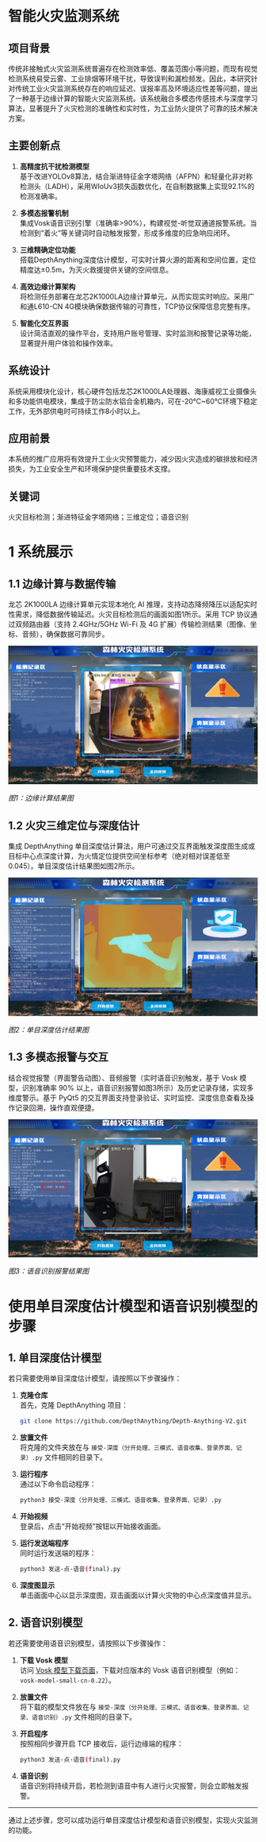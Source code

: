 # 智能火灾监测系统

## 项目背景

传统非接触式火灾监测系统普遍存在检测效率低、覆盖范围小等问题，而现有视觉检测系统易受云雾、工业排烟等环境干扰，导致误判和漏检频发。因此，本研究针对传统工业火灾监测系统存在的响应延迟、误报率高及环境适应性差等问题，提出了一种基于边缘计算的智能火灾监测系统。该系统融合多模态传感技术与深度学习算法，显著提升了火灾检测的准确性和实时性，为工业防火提供了可靠的技术解决方案。

## 主要创新点

1. **高精度抗干扰检测模型**  
   基于改进YOLOv8算法，结合渐进特征金字塔网络（AFPN）和轻量化非对称检测头（LADH），采用WIoUv3损失函数优化，在自制数据集上实现92.1%的检测准确率。

2. **多模态报警机制**  
   集成Vosk语音识别引擎（准确率>90%），构建视觉-听觉双通道报警系统。当检测到“着火”等关键词时自动触发报警，形成多维度的应急响应闭环。

3. **三维精确定位功能**  
   搭载DepthAnything深度估计模型，可实时计算火源的距离和空间位置，定位精度达±0.5m，为灭火救援提供关键的空间信息。

4. **高效边缘计算架构**  
   将检测任务部署在龙芯2K1000LA边缘计算单元，从而实现实时响应。采用广和通L610-CN 4G模块确保数据传输的可靠性，TCP协议保障信息完整有序。

5. **智能化交互界面**  
   设计简洁直观的操作平台，支持用户账号管理、实时监测和报警记录等功能，显著提升用户体验和操作效率。

## 系统设计

系统采用模块化设计，核心硬件包括龙芯2K1000LA处理器、海康威视工业摄像头和多功能供电模块，集成于防尘防水铝合金机箱内，可在-20℃~60℃环境下稳定工作，无外部供电时可持续工作8小时以上。

## 应用前景

本系统的推广应用将有效提升工业火灾预警能力，减少因火灾造成的碳排放和经济损失，为工业安全生产和环境保护提供重要技术支撑。

## 关键词

火灾目标检测；渐进特征金字塔网络；三维定位；语音识别


# 1 系统展示

## 1.1 边缘计算与数据传输

龙芯 2K1000LA 边缘计算单元实现本地化 AI 推理，支持动态降频降压以适配实时性需求，降低数据传输延迟。火灾目标检测后的画面如图1所示。采用 TCP 协议通过双频路由器（支持 2.4GHz/5GHz Wi-Fi 及 4G 扩展）传输检测结果（图像、坐标、音频），确保数据可靠同步。

![边缘计算结果图](火灾检测.png)

*图1：边缘计算结果图*

## 1.2 火灾三维定位与深度估计

集成 DepthAnything 单目深度估计算法，用户可通过交互界面触发深度图生成或目标中心点深度计算，为火情定位提供空间坐标参考（绝对相对误差低至 0.045）。单目深度估计结果图如图2所示。

![单目深度估计结果图](单目视觉估计图.png)

*图2：单目深度估计结果图*

## 1.3 多模态报警与交互

结合视觉报警（界面警告动图）、音频报警（实时语音识别触发，基于 Vosk 模型，识别准确率 90% 以上，语音识别报警如图3所示）及历史记录存储，实现多维度警示。基于 PyQt5 的交互界面支持登录验证、实时监控、深度信息查看及操作记录回溯，操作直观便捷。

![语音识别报警结果图](语音报警.png)

*图3：语音识别报警结果图*





# 使用单目深度估计模型和语音识别模型的步骤

## 1. 单目深度估计模型

若只需要使用单目深度估计模型，请按照以下步骤操作：

1. **克隆仓库**  
   首先，克隆 DepthAnything 项目：

   ```bash
   git clone https://github.com/DepthAnything/Depth-Anything-V2.git
   ```

2. **放置文件**  
   将克隆的文件夹放在与 `接受-深度（分开处理、三模式、语音收集、登录界面、记录）.py` 文件相同的目录下。

3. **运行程序**  
   通过以下命令启动程序：

   ```bash
   python3 接受-深度（分开处理、三模式、语音收集、登录界面、记录）.py
   ```

4. **开始视频**  
   登录后，点击“开始视频”按钮以开始接收画面。

5. **运行发送端程序**  
   同时运行发送端的程序：

   ```bash
   python3 发送-点-语音(final).py
   ```

6. **深度图显示**  
   单击画面中心以显示深度图，双击画面以计算火灾物的中心点深度值并显示。

## 2. 语音识别模型

若还需要使用语音识别模型，请按照以下步骤操作：

1. **下载 Vosk 模型**  
   访问 [Vosk 模型下载页面](https://alphacephei.com/vosk/models)，下载对应版本的 Vosk 语音识别模型（例如：`vosk-model-small-cn-0.22`）。

2. **放置文件**  
   将下载的模型文件放在与 `接受-深度（分开处理、三模式、语音收集、登录界面、记录、语音识别）.py` 文件相同的目录下。

3. **开启程序**  
   按照相同步骤开启 TCP 接收后，运行边缘端的程序：

   ```bash
   python3 发送-点-语音(final).py
   ```

4. **语音识别**  
   语音识别将持续开启，若检测到语音中有人进行火灾报警，则会立即触发报警。

---

通过上述步骤，您可以成功运行单目深度估计模型和语音识别模型，实现火灾监测的功能。
```
